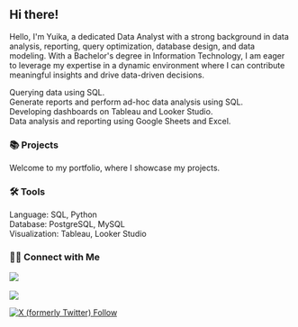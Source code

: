 ## Hi there!
Hello, I'm Yuika, a dedicated Data Analyst with a strong background in data analysis, reporting, query optimization, database design, and data modeling. With a Bachelor's degree in Information Technology, I am eager to leverage my expertise in a dynamic environment where I can contribute meaningful insights and drive data-driven decisions.

Querying data using SQL.  
Generate reports and perform ad-hoc data analysis using SQL.  
Developing dashboards on Tableau and Looker Studio.  
Data analysis and reporting using Google Sheets and Excel.  

### 📚 Projects
Welcome to my portfolio, where I showcase my projects.

### 🛠️ Tools
Language: SQL, Python  
Database: PostgreSQL, MySQL  
Visualization: Tableau, Looker Studio  

### 👋🏻 Connect with Me
<a href="mailto:yuika8829@gmail.com?subject=Came%20from%20Github"><img src="https://img.shields.io/badge/gmail-%23D14836.svg?&style=for-the-badge&logo=gmail&logoColor=white" /></a>&nbsp;&nbsp;&nbsp;&nbsp;
 
<a href="https://x.com/ByYuika"><img src="https://img.shields.io/badge/linkedin-%230077B5.svg?&style=for-the-badge&logo=linkedin&logoColor=white" /></a>

<a href="https://www.linkedin.com/in/yuriikw/"><img alt="X (formerly Twitter) Follow" src="https://img.shields.io/badge/X-%23000000.svg?logo=X&logoColor=white"></a>


